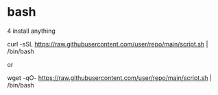 # bash
4 install anything

curl -sSL https://raw.githubusercontent.com/user/repo/main/script.sh | /bin/bash

or

wget -qO- https://raw.githubusercontent.com/user/repo/main/script.sh | /bin/bash

